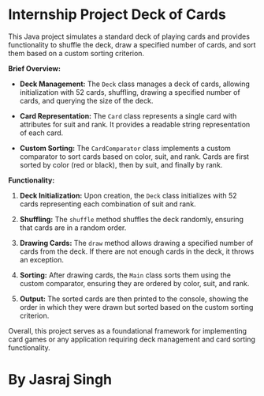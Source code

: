 # Internship Project Deck of Cards

This Java project simulates a standard deck of playing cards and provides functionality to shuffle the deck, draw a specified number of cards, and sort them based on a custom sorting criterion.

**Brief Overview:**

- **Deck Management:** The `Deck` class manages a deck of cards, allowing initialization with 52 cards, shuffling, drawing a specified number of cards, and querying the size of the deck.

- **Card Representation:** The `Card` class represents a single card with attributes for suit and rank. It provides a readable string representation of each card.

- **Custom Sorting:** The `CardComparator` class implements a custom comparator to sort cards based on color, suit, and rank. Cards are first sorted by color (red or black), then by suit, and finally by rank.

**Functionality:**

1. **Deck Initialization:** Upon creation, the `Deck` class initializes with 52 cards representing each combination of suit and rank.

2. **Shuffling:** The `shuffle` method shuffles the deck randomly, ensuring that cards are in a random order.

3. **Drawing Cards:** The `draw` method allows drawing a specified number of cards from the deck. If there are not enough cards in the deck, it throws an exception.

4. **Sorting:** After drawing cards, the `Main` class sorts them using the custom comparator, ensuring they are ordered by color, suit, and rank.

5. **Output:** The sorted cards are then printed to the console, showing the order in which they were drawn but sorted based on the custom sorting criterion.

Overall, this project serves as a foundational framework for implementing card games or any application requiring deck management and card sorting functionality.

# By Jasraj Singh
